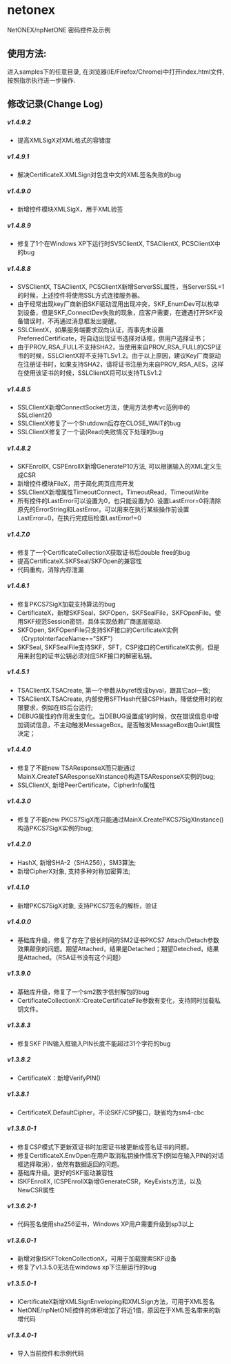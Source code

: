 # netonex
NetONEX/npNetONE 密码控件及示例

## 使用方法:
进入samples下的任意目录, 在浏览器(IE/Firefox/Chrome)中打开index.html文件, 按照指示执行进一步操作.

## 修改记录(Change Log)

##### v1.4.9.2
* 提高XMLSigX对XML格式的容错度

##### v1.4.9.1
* 解决CertificateX.XMLSign对包含中文的XML签名失败的bug

##### v1.4.9.0
* 新增控件模块XMLSigX，用于XML验签

##### v1.4.8.9
* 修复了1个在Windows XP下运行时SVSClientX, TSAClientX, PCSClientX中的bug

##### v1.4.8.8
* SVSClientX, TSAClientX, PCSClientX新增ServerSSL属性，当ServerSSL=1的时候，上述控件将使用SSL方式连接服务器。
* 由于经常出现key厂商新旧SKF驱动混用出现冲突，SKF_EnumDev可以枚举到设备，但是SKF_ConnectDev失败的现象，应客户需要，在遭遇打开SKF设备错误时，不再通过消息框发出提醒。
* SSLClientX，如果服务端要求双向认证，而事先未设置PreferredCertificate，将自动出现证书选择对话框，供用户选择证书；
* 由于PROV_RSA_FULL不支持SHA2，当使用来自PROV_RSA_FULL的CSP证书的时候，SSLClientX将不支持TLSv1.2。由于以上原因，建议Key厂商驱动在注册证书时，如果支持SHA2，请将证书注册为来自PROV_RSA_AES，这样在使用该证书的时候，SSLClientX将可以支持TLSv1.2

##### v1.4.8.5
* SSLClientX新增ConnectSocket方法，使用方法参考vc范例中的SSLclient2()
* SSLClientX修复了一个Shutdown后存在CLOSE_WAIT的bug
* SSLClientX修复了一个读(Read)失败情况下处理的bug

##### v1.4.8.2
* SKFEnrollX, CSPEnrollX新增GenerateP10方法, 可以根据输入的XML定义生成CSR
* 新增控件模块FileX，用于简化网页应用开发
* SSLClientX新增属性TimeoutConnect，TimeoutRead，TimeoutWrite
* 所有控件的LastError可以设置为0，也只能设置为0. 设置LastError=0将清除原先的ErrorString和LastError。可以用来在执行某些操作前设置LastError=0，在执行完成后检查LastError!=0

##### v1.4.7.0
* 修复了一个CertificateCollectionX获取证书后double free的bug 
* 提高CertificateX.SKFSeal/SKFOpen的兼容性
* 代码重构，消除内存泄漏

##### v1.4.6.1
* 修复PKCS7SigX加载支持算法的bug
* CertificateX，新增SKFSeal，SKFOpen，SKFSealFile，SKFOpenFile。使用SKF规范Session密钥，具体实现依赖厂商底层驱动. 
* SKFOpen, SKFOpenFile只支持SKF接口的CertificateX实例（CryptoInterfaceName=="SKF"） 
* SKFSeal, SKFSealFile支持SKF，SFT，CSP接口的CertificateX实例，但是用来封包的证书公钥必须对应SKF接口的解密私钥。

##### v1.4.5.1
* TSAClientX.TSACreate, 第一个参数从byref改成byval，跟其它api一致; 
* TSAClientX.TSACreate, 内部使用SFTHash代替CSPHash，降低使用时的权限要求，例如在IIS后台运行; 
* DEBUG属性的作用发生变化。当DEBUG设置成1的时候，仅在错误信息中增加调试信息，不主动触发MessageBox。是否触发MessageBox由Quiet属性决定；

##### v1.4.4.0
* 修复了不能new TSAResponseX而只能通过MainX.CreateTSAResponseXInstance()构造TSAResponseX实例的bug; 
* SSLClientX, 新增PeerCertificate，CipherInfo属性

##### v1.4.3.0
* 修复了不能new PKCS7SigX而只能通过MainX.CreatePKCS7SigXInstance()构造PKCS7SigX实例的bug;

##### v1.4.2.0
* HashX, 新增SHA-2（SHA256），SM3算法;
* 新增CipherX对象, 支持多种对称加密算法;

##### v1.4.1.0
* 新增PKCS7SigX对象, 支持PKCS7签名的解析，验证

##### v1.4.0.0
* 基础库升级，修复了存在了很长时间的SM2证书PKCS7 Attach/Detach参数效果颠倒的问题。期望Attached，结果是Detached；期望Deteched，结果是Attached。（RSA证书没有这个问题）

##### v1.3.9.0
* 基础库升级，修复了一个sm2数字信封解包的bug
* CertificateCollectionX::CreateCertificateFile参数有变化，支持同时加载私钥文件。

##### v1.3.8.3
* 修复SKF PIN输入框输入PIN长度不能超过31个字符的bug

##### v1.3.8.2
* CertificateX：新增VerifyPIN()

##### v1.3.8.1
* CertificateX.DefaultCipher，不论SKF/CSP接口，缺省均为sm4-cbc

##### v1.3.8.0-1
* 修复CSP模式下更新双证书时加密证书被更新成签名证书的问题。
* 修复CertificateX.EnvOpen在用户取消私钥操作情况下(例如在输入PIN的对话框选择取消），依然有数据返回的问题。
* 基础库升级。更好的SKF驱动兼容性
* ISKFEnrollX, ICSPEnrollX新增GenerateCSR，KeyExists方法，以及NewCSR属性

##### v1.3.6.2-1
* 代码签名使用sha256证书，Windows XP用户需要升级到sp3以上

##### v1.3.6.0-1
* 新增对象ISKFTokenCollectionX，可用于加载搜索SKF设备
* 修复了v1.3.5.0无法在windows xp下注册运行的bug

##### v1.3.5.0-1
* ICertificateX新增XMLSignEnveloping和XMLSign方法，可用于XML签名
* NetONE/npNetONE控件的体积增加了将近1倍，原因在于XML签名带来的新增代码

##### v1.3.4.0-1
* 导入当前控件和示例代码


